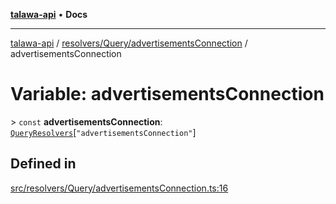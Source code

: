 [**talawa-api**](../../../../README.md) • **Docs**

***

[talawa-api](../../../../modules.md) / [resolvers/Query/advertisementsConnection](../README.md) / advertisementsConnection

# Variable: advertisementsConnection

\> `const` **advertisementsConnection**: [`QueryResolvers`](../../../../types/generatedGraphQLTypes/type-aliases/QueryResolvers.md)\[`"advertisementsConnection"`\]

## Defined in

[src/resolvers/Query/advertisementsConnection.ts:16](https://github.com/PalisadoesFoundation/talawa-api/blob/2f8fb6988cd34004fbbf76550c8eef691b861a19/src/resolvers/Query/advertisementsConnection.ts#L16)
